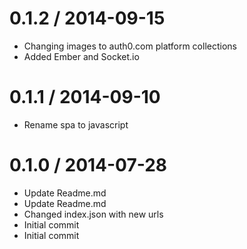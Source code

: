 
0.1.2 / 2014-09-15
==================

  * Changing images to auth0.com platform collections
  * Added Ember and Socket.io

0.1.1 / 2014-09-10
==================

  * Rename spa to javascript

0.1.0 / 2014-07-28
==================

  * Update Readme.md
  * Update Readme.md
  * Changed index.json with new urls
  * Initial commit
  * Initial commit
